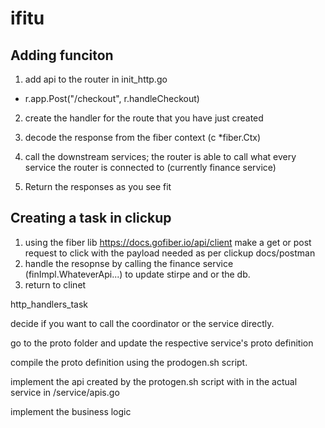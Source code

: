 # ifitu

## Adding funciton

1. add api to the router in init_http.go

- r.app.Post("/checkout", r.handleCheckout)

2. create the handler for the route that you have just created

3. decode the response from the fiber context (c \*fiber.Ctx)

4. call the downstream services; the router is able to call what every service the router is connected to (currently finance service)

5. Return the responses as you see fit

## Creating a task in clickup

1. using the fiber lib <https://docs.gofiber.io/api/client> make a get or post request to click with the payload needed as per clickup docs/postman
2. handle the resopnse by calling the finance service (finImpl.WhateverApi...) to update stirpe and or the db.
3. return to clinet

http_handlers_task

decide if you want to call the coordinator or the service directly.

go to the proto folder and update the respective service's proto definition

compile the proto definition using the prodogen.sh script.

implement the api created by the protogen.sh script with in the actual service in /service/apis.go

implement the business logic
